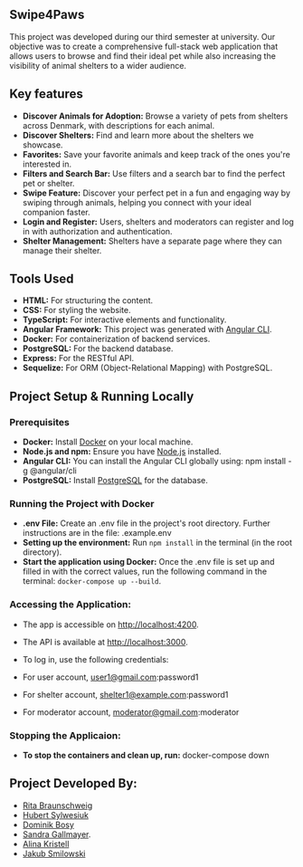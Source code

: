 ## Swipe4Paws

This project was developed during our third semester at university. Our objective was to create a comprehensive full-stack web application that allows users to browse and find their ideal pet while also increasing the visibility of animal shelters to a wider audience.

## Key features

- **Discover Animals for Adoption:** Browse a variety of pets from shelters across Denmark, with descriptions for each animal.
- **Discover Shelters:** Find and learn more about the shelters we showcase.
- **Favorites:** Save your favorite animals and keep track of the ones you're interested in.
- **Filters and Search Bar:** Use filters and a search bar to find the perfect pet or shelter.
- **Swipe Feature:** Discover your perfect pet in a fun and engaging way by swiping through animals, helping you connect with your ideal companion faster.
- **Login and Register:** Users, shelters and moderators can register and log in with authorization and authentication.
- **Shelter Management:** Shelters have a separate page where they can manage their shelter.

## Tools Used

- **HTML:** For structuring the content.
- **CSS:** For styling the website.
- **TypeScript:** For interactive elements and functionality.
- **Angular Framework:** This project was generated with [Angular CLI](https://github.com/angular/angular-cli).
- **Docker:** For containerization of backend services.
- **PostgreSQL:** For the backend database.
- **Express:** For the RESTful API.
- **Sequelize:** For ORM (Object-Relational Mapping) with PostgreSQL.

## Project Setup & Running Locally

### Prerequisites

- **Docker:** Install [Docker](https://www.docker.com/get-started) on your local machine.
- **Node.js and npm:** Ensure you have [Node.js](https://nodejs.org/) installed.
- **Angular CLI:** You can install the Angular CLI globally using: npm install -g @angular/cli
- **PostgreSQL:** Install [PostgreSQL](https://www.postgresql.org/download/) for the database.

### Running the Project with Docker
- **.env File:** Create an .env file in the project's root directory. Further instructions are in the file: .example.env
- **Setting up the environment:** Run `npm install` in the terminal (in the root directory).
- **Start the application using Docker:** Once the .env file is set up and filled in with the correct values, run the following command in the terminal: `docker-compose up --build`.

### Accessing the Application:

- The app is accessible on [http://localhost:4200](http://localhost:4200).
- The API is available at [http://localhost:3000](http://localhost:3000).
  
- To log in, use the following credentials:
-   For user account,       user1@gmail.com:password1
-   For shelter account,    shelter1@example.com:password1
-   For moderator account,  moderator@gmail.com:moderator

### Stopping the Applicaion:

- **To stop the containers and clean up, run:** docker-compose down


## Project Developed By:

- [Rita Braunschweig](https://github.com/pastelnata)
- [Hubert Sylwesiuk](https://github.com/sduhubert)
- [Dominik Bosy](https://github.com/Dobos23)
- [Sandra Gallmayer](http://github.com/Condesgall).
- [Alina Kristell](https://github.com/alikrist)
- [Jakub Smilowski](https://github.com/JakubSmilowski)
